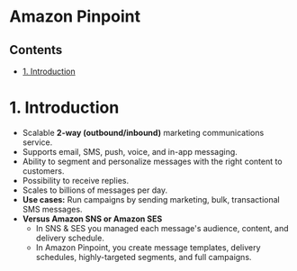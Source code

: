 # Amazon Pinpoint <!-- omit in toc -->

## Contents <!-- omit in toc -->

- [1. Introduction](#1-introduction)

# 1. Introduction

- Scalable **2-way (outbound/inbound)** marketing communications service.
- Supports email, SMS, push, voice, and in-app messaging.
- Ability to segment and personalize messages with the right content to customers.
- Possibility to receive replies.
- Scales to billions of messages per day.
- **Use cases:** Run campaigns by sending marketing, bulk, transactional SMS messages.
- **Versus Amazon SNS or Amazon SES**
  - In SNS & SES you managed each message's audience, content, and delivery schedule.
  - In Amazon Pinpoint, you create message templates, delivery schedules, highly-targeted segments, and full campaigns.
